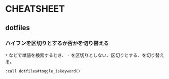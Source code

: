 # CHEATSHEET

## dotfiles

### ハイフンを区切りとするか否かを切り替える

`*` などで単語を検索するとき、
`-` を区切りとしない、区切りとする、を切り替える。

```vim
:call dotfiles#toggle_iskeyword()
```
